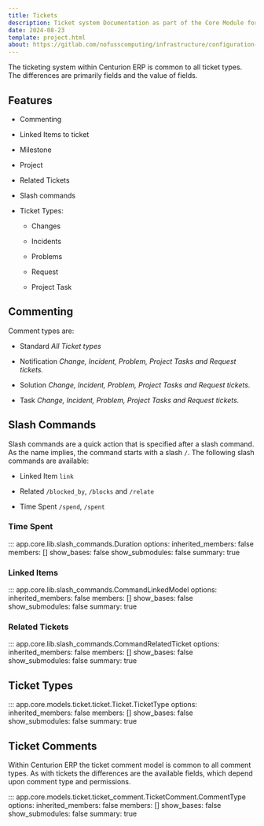```yaml
---
title: Tickets
description: Ticket system Documentation as part of the Core Module for Centurion ERP by No Fuss Computing
date: 2024-08-23
template: project.html
about: https://gitlab.com/nofusscomputing/infrastructure/configuration-management/centurion_erp
---
```


The ticketing system within Centurion ERP is common to all ticket types. The differences are primarily fields and the value of fields.


## Features

- Commenting

- Linked Items to ticket

- Milestone

- Project

- Related Tickets

- Slash commands

- Ticket Types:

    - Changes

    - Incidents

    - Problems

    - Request

    - Project Task


## Commenting

Comment types are:

- Standard _All Ticket types_

- Notification _Change, Incident, Problem, Project Tasks and Request tickets._

- Solution _Change, Incident, Problem, Project Tasks and Request tickets._

- Task _Change, Incident, Problem, Project Tasks and Request tickets._


## Slash Commands

Slash commands are a quick action that is specified after a slash command. As the name implies, the command starts with a slash `/`. The following slash commands are available:

- Linked Item `link`

- Related `/blocked_by`, `/blocks` and `/relate`

- Time Spent `/spend`, `/spent`


### Time Spent

::: app.core.lib.slash_commands.Duration
    options:
        inherited_members: false
        members: []
        show_bases: false
        show_submodules: false
        summary: true


### Linked Items

::: app.core.lib.slash_commands.CommandLinkedModel
    options:
        inherited_members: false
        members: []
        show_bases: false
        show_submodules: false
        summary: true


### Related Tickets

::: app.core.lib.slash_commands.CommandRelatedTicket
    options:
        inherited_members: false
        members: []
        show_bases: false
        show_submodules: false
        summary: true


## Ticket Types

::: app.core.models.ticket.ticket.Ticket.TicketType
    options:
        inherited_members: false
        members: []
        show_bases: false
        show_submodules: false
        summary: true


## Ticket Comments

Within Centurion ERP the ticket comment model is common to all comment types. As with tickets the differences are the available fields, which depend upon comment type and permissions.

::: app.core.models.ticket.ticket_comment.TicketComment.CommentType
    options:
        inherited_members: false
        members: []
        show_bases: false
        show_submodules: false
        summary: true
